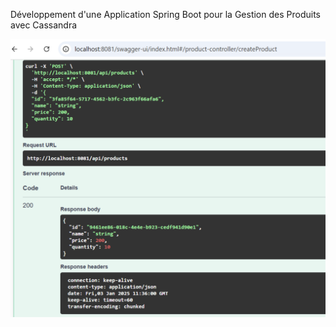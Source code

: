 Développement d'une Application Spring Boot pour la Gestion des Produits avec Cassandra

<img src="images/create.png" alt="Swagger Create" width="600">
